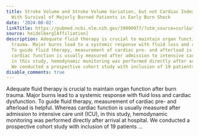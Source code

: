 ```yaml
---
title: Stroke Volume and Stroke Volume Variation, but not Cardiac Index Is Associated
  With Survival of Majorly Burned Patients in Early Burn Shock
date: '2024-08-02'
linkTitle: https://pubmed.ncbi.nlm.nih.gov/39090977/?utm_source=curl&utm_medium=rss&utm_campaign=pubmed-2&utm_content=1FakS-2QOkCT8HsMOQP1bCRQ4YzyumYOmxmF0moLsQ3dFB1E9V&fc=20220326224207&ff=20240802182554&v=2.18.0.post9+e462414
source: heidelberg[Affiliation]
description: Adequate fluid therapy is crucial to maintain organ function after burn
  trauma. Major burns lead to a systemic response with fluid loss and cardiac dysfunction.
  To guide fluid therapy, measurement of cardiac pre- and afterload is helpful. Whereas
  cardiac function is usually measured after admission to intensive care unit (ICU),
  in this study, hemodynamic monitoring was performed directly after arrival at hospital.
  We conducted a prospective cohort study with inclusion of 19 patients ...
disable_comments: true
---
```

Adequate fluid therapy is crucial to maintain organ function after burn trauma. Major burns lead to a systemic response with fluid loss and cardiac dysfunction. To guide fluid therapy, measurement of cardiac pre- and afterload is helpful. Whereas cardiac function is usually measured after admission to intensive care unit (ICU), in this study, hemodynamic monitoring was performed directly after arrival at hospital. We conducted a prospective cohort study with inclusion of 19 patients ...